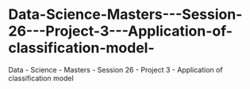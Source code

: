 # Data-Science-Masters---Session-26---Project-3---Application-of-classification-model-
Data - Science - Masters - Session 26 - Project 3 - Application of classification model

